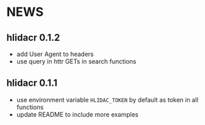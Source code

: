 # NEWS

## hlidacr 0.1.2
- add User Agent to headers
- use query in httr GETs in search functions

## hlidacr 0.1.1

- use environment variable `HLIDAC_TOKEN` by default as token in all functions
- update README to include more examples
